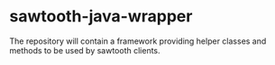 # sawtooth-java-wrapper
The repository will contain a framework  providing helper classes and methods to be used by sawtooth clients. 
